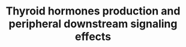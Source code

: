 ---
annotations:
- id: DOID:0050328
  type: Disease Ontology
  value: congenital hypothyroidism
- id: PW:0001200
  parent: signaling pathway
  type: Pathway Ontology
  value: thyroid-stimulating hormone signaling pathway
- id: PW:0000013
  parent: disease pathway
  type: Pathway Ontology
  value: disease pathway
authors:
- Rik-lahaije
- Fehrhart
- L Dupuis
- Marvin M2
- Egonw
- Eweitz
communities:
- Diseases
- RareDiseases
description: Congenital hypothyroidism is a genetic hormonal disorder regarding the
  thyroid hormone. Due dyshormonogenesis, the production of the thyroid hormones is
  impaired resulting in increased birth weight, reduced LDL breakdown, decreased lipolysis,
  impaired glucose metabolism and decreased body temperature. Above, an overview of
  thyroid hormones production occurring in thyroid gland and their relevant downstream
  signalling is displayed. As the legend states, genes known te be affected by mutations
  leading to congenital hypothyroidism are colored red.
last-edited: 2021-11-30
ndex: d34671b8-8b6c-11eb-9e72-0ac135e8bacf
organisms:
- Homo sapiens
redirect_from:
- /index.php/Pathway:WP4746
- /instance/WP4746
- /instance/WP4746_r123317
revision: r123317
schema-jsonld:
- '@context': https://schema.org/
  '@id': https://wikipathways.github.io/pathways/WP4746.html
  '@type': Dataset
  creator:
    '@type': Organization
    name: WikiPathways
  description: Congenital hypothyroidism is a genetic hormonal disorder regarding
    the thyroid hormone. Due dyshormonogenesis, the production of the thyroid hormones
    is impaired resulting in increased birth weight, reduced LDL breakdown, decreased
    lipolysis, impaired glucose metabolism and decreased body temperature. Above,
    an overview of thyroid hormones production occurring in thyroid gland and their
    relevant downstream signalling is displayed. As the legend states, genes known
    te be affected by mutations leading to congenital hypothyroidism are colored red.
  keywords:
  - AC
  - ACTL6B
  - AGRP
  - AKT
  - ANP
  - AQP7
  - AS160
  - ASK1
  - ATF2
  - ATGL
  - Adenylate cyclase
  - Albumin bound T3
  - Albumin bound T4
  - B-Catenin
  - BAD
  - BNP
  - Beta-3 AR
  - CASP9
  - CREB
  - Ca2+
  - DAG
  - DG
  - DIO1
  - DIO2
  - DIO3
  - DIT
  - DUOX2
  - DUOXA2
  - ERK
  - FFA
  - FGF21
  - FGFR1
  - FOXO1
  - FRS2
  - GRB2
  - GSK3B
  - Glycerol
  - H+
  - H2O2
  - 'Hypothalamic AMPK '
  - IP3
  - IP3R
  - ITGA
  - ITGB
  - IYD
  - JMJD1B
  - KDM1A
  - KLB
  - MAFA
  - MC4R
  - MCT8
  - MDM2
  - MEK
  - MG
  - MGLL
  - MIT
  - MKK3
  - MLST8
  - NADP+
  - NADPH
  - NHSL
  - NOTCH
  - NP-R
  - NPY
  - Na+
  - Norepinephrine
  - P53
  - PAX8
  - PCG-1
  - PFKFB2
  - PI3K
  - PIP3
  - PKA
  - PKC
  - PKG
  - PLC
  - PLIN
  - POMC
  - PPARG
  - PRAS40
  - PRDM16
  - RAF1
  - RAPTOR
  - RAS
  - RHEB
  - RPS6KA6
  - RPS6KB1
  - RXR
  - Ras
  - S6
  - SECISBP2L
  - SHH
  - SIRT6
  - SLC16A10
  - SLC26A4
  - SLC5A5
  - SLCO1C1
  - SOS
  - SRC
  - T2
  - T3
  - T4
  - TBG bound T3
  - TBG bound T4
  - TG
  - THR
  - THRA1
  - THRB1
  - TPO
  - TRH
  - TSC1
  - TSC2
  - TSH
  - TSHR
  - TTF1
  - TTF2
  - TTR bound T3
  - TTR bound T4
  - UCP1
  - Wnt
  - ZNF516
  - cAMP
  - cGMP
  - iodide
  - mTOR
  - oxygen
  - p38
  - tRNAsec
  license: CC0
  name: Thyroid hormones production and peripheral downstream signaling effects
seo: CreativeWork
title: Thyroid hormones production and peripheral downstream signaling effects
wpid: WP4746
---